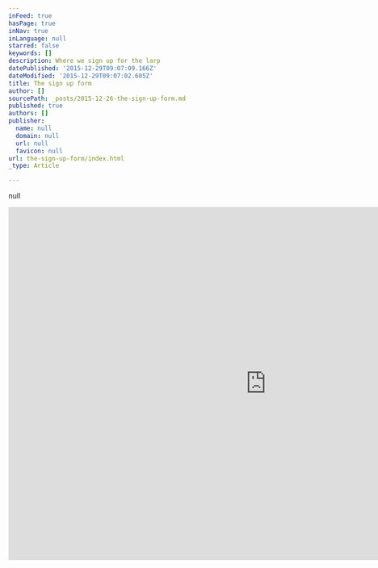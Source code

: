 ```yaml
---
inFeed: true
hasPage: true
inNav: true
inLanguage: null
starred: false
keywords: []
description: Where we sign up for the larp
datePublished: '2015-12-29T09:07:09.166Z'
dateModified: '2015-12-29T09:07:02.605Z'
title: The sign up form
author: []
sourcePath: _posts/2015-12-26-the-sign-up-form.md
published: true
authors: []
publisher:
  name: null
  domain: null
  url: null
  favicon: null
url: the-sign-up-form/index.html
_type: Article

---
```

null

<iframe src="https://docs.google.com/forms/d/1jn5pT9ZrdPiSGtR1-Qk9KJ9wQRA_BvRp1E5Mgml2xmY/viewform?embedded=true" width="1020" height="700" frameborder="0" style=""></iframe>